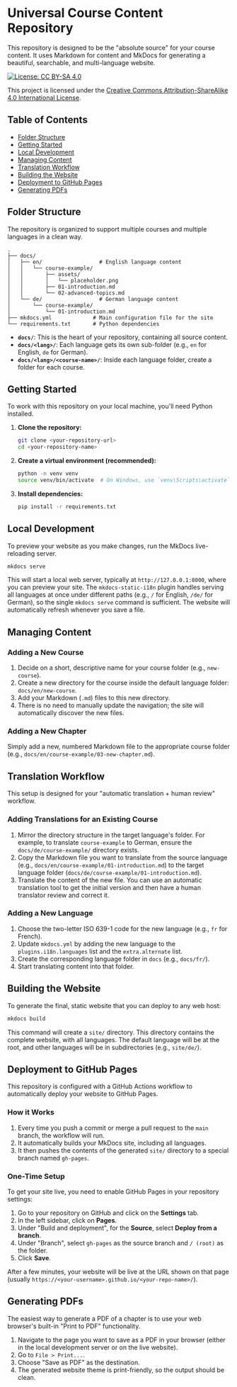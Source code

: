 # Universal Course Content Repository

This repository is designed to be the "absolute source" for your course content. It uses Markdown for content and MkDocs for generating a beautiful, searchable, and multi-language website.

[![License: CC BY-SA 4.0](https://licensebuttons.net/l/by-sa/4.0/88x31.png)](https://creativecommons.org/licenses/by-sa/4.0/)

This project is licensed under the [Creative Commons Attribution-ShareAlike 4.0 International License](./LICENSE).

## Table of Contents
- [Folder Structure](#folder-structure)
- [Getting Started](#getting-started)
- [Local Development](#local-development)
- [Managing Content](#managing-content)
- [Translation Workflow](#translation-workflow)
- [Building the Website](#building-the-website)
- [Deployment to GitHub Pages](#deployment-to-github-pages)
- [Generating PDFs](#generating-pdfs)

## Folder Structure

The repository is organized to support multiple courses and multiple languages in a clean way.

```
.
├── docs/
│   ├── en/                  # English language content
│   │   └── course-example/
│   │       ├── assets/
│   │       │   └── placeholder.png
│   │       ├── 01-introduction.md
│   │       └── 02-advanced-topics.md
│   └── de/                  # German language content
│       └── course-example/
│           └── 01-introduction.md
├── mkdocs.yml             # Main configuration file for the site
└── requirements.txt       # Python dependencies
```

- **`docs/`**: This is the heart of your repository, containing all source content.
- **`docs/<lang>/`**: Each language gets its own sub-folder (e.g., `en` for English, `de` for German).
- **`docs/<lang>/<course-name>/`**: Inside each language folder, create a folder for each course.

## Getting Started

To work with this repository on your local machine, you'll need Python installed.

1.  **Clone the repository:**
    ```bash
    git clone <your-repository-url>
    cd <your-repository-name>
    ```

2.  **Create a virtual environment (recommended):**
    ```bash
    python -m venv venv
    source venv/bin/activate  # On Windows, use `venv\Scripts\activate`
    ```

3.  **Install dependencies:**
    ```bash
    pip install -r requirements.txt
    ```

## Local Development

To preview your website as you make changes, run the MkDocs live-reloading server.

```bash
mkdocs serve
```

This will start a local web server, typically at `http://127.0.0.1:8000`, where you can preview your site. The `mkdocs-static-i18n` plugin handles serving all languages at once under different paths (e.g., `/` for English, `/de/` for German), so the single `mkdocs serve` command is sufficient. The website will automatically refresh whenever you save a file.

## Managing Content

### Adding a New Course

1.  Decide on a short, descriptive name for your course folder (e.g., `new-course`).
2.  Create a new directory for the course inside the default language folder: `docs/en/new-course`.
3.  Add your Markdown (`.md`) files to this new directory.
4.  There is no need to manually update the navigation; the site will automatically discover the new files.

### Adding a New Chapter

Simply add a new, numbered Markdown file to the appropriate course folder (e.g., `docs/en/course-example/03-new-chapter.md`).

## Translation Workflow

This setup is designed for your "automatic translation + human review" workflow.

### Adding Translations for an Existing Course

1.  Mirror the directory structure in the target language's folder. For example, to translate `course-example` to German, ensure the `docs/de/course-example/` directory exists.
2.  Copy the Markdown file you want to translate from the source language (e.g., `docs/en/course-example/01-introduction.md`) to the target language folder (`docs/de/course-example/01-introduction.md`).
3.  Translate the content of the new file. You can use an automatic translation tool to get the initial version and then have a human translator review and correct it.

### Adding a New Language

1.  Choose the two-letter ISO 639-1 code for the new language (e.g., `fr` for French).
2.  Update `mkdocs.yml` by adding the new language to the `plugins.i18n.languages` list and the `extra.alternate` list.
3.  Create the corresponding language folder in `docs` (e.g., `docs/fr/`).
4.  Start translating content into that folder.

## Building the Website

To generate the final, static website that you can deploy to any web host:

```bash
mkdocs build
```

This command will create a `site/` directory. This directory contains the complete website, with all languages. The default language will be at the root, and other languages will be in subdirectories (e.g., `site/de/`).

## Deployment to GitHub Pages

This repository is configured with a GitHub Actions workflow to automatically deploy your website to GitHub Pages.

### How it Works
1.  Every time you push a commit or merge a pull request to the `main` branch, the workflow will run.
2.  It automatically builds your MkDocs site, including all languages.
3.  It then pushes the contents of the generated `site/` directory to a special branch named `gh-pages`.

### One-Time Setup
To get your site live, you need to enable GitHub Pages in your repository settings:

1.  Go to your repository on GitHub and click on the **Settings** tab.
2.  In the left sidebar, click on **Pages**.
3.  Under "Build and deployment", for the **Source**, select **Deploy from a branch**.
4.  Under "Branch", select `gh-pages` as the source branch and `/ (root)` as the folder.
5.  Click **Save**.

After a few minutes, your website will be live at the URL shown on that page (usually `https://<your-username>.github.io/<your-repo-name>/`).

## Generating PDFs

The easiest way to generate a PDF of a chapter is to use your web browser's built-in "Print to PDF" functionality.

1.  Navigate to the page you want to save as a PDF in your browser (either in the local development server or on the live website).
2.  Go to `File > Print...`.
3.  Choose "Save as PDF" as the destination.
4.  The generated website theme is print-friendly, so the output should be clean.
